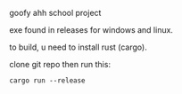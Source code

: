 goofy ahh school project

exe found in releases for windows and linux.

to build, u need to install rust (cargo).

clone git repo then run this:

```
cargo run --release
```

